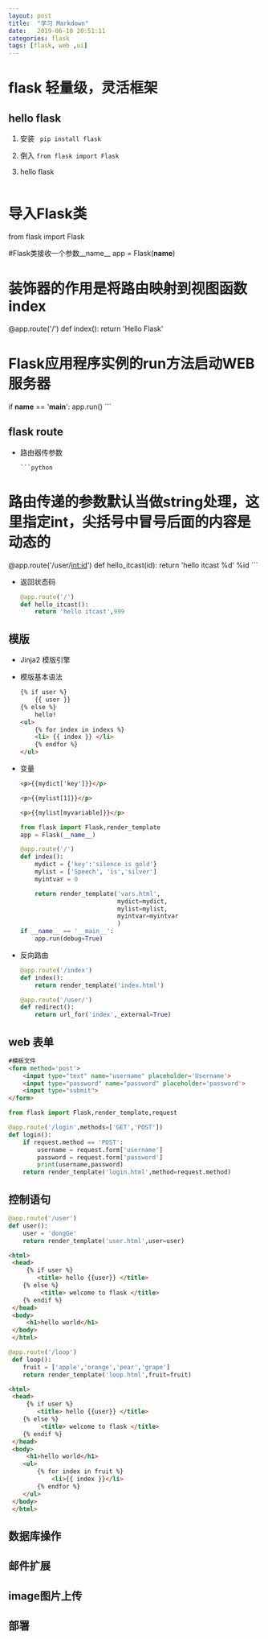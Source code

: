 ```yaml
---
layout: post
title:  "学习 Markdown"
date:   2019-06-10 20:51:11
categories: flask
tags: [flask, web ,ui]
---
```


# flask 轻量级，灵活框架

## hello flask

1. 安装  ` pip install flask`
2. 倒入 `from flask import Flask`
3.  hello flask      

    ```python
# 导入Flask类
from flask import Flask

#Flask类接收一个参数__name__
app = Flask(__name__)

# 装饰器的作用是将路由映射到视图函数index
@app.route('/')
def index():
    return 'Hello Flask'

# Flask应用程序实例的run方法启动WEB服务器
if __name__ == '__main__':
    app.run()
    ```

## flask route 



* 路由器传参数

      ```python
# 路由传递的参数默认当做string处理，这里指定int，尖括号中冒号后面的内容是动态的
@app.route('/user/<int:id>')
def hello_itcast(id):
    return 'hello itcast %d' %id
      ```

* 返回状态码

  ```python
  @app.route('/')
  def hello_itcast():
      return 'hello itcast',999
  ```

## 模版

* Jinja2 模版引擎

* 模版基本语法

  ```html
  {% if user %}
      {{ user }}
  {% else %}
      hello!
  <ul>
      {% for index in indexs %}
      <li> {{ index }} </li>
      {% endfor %}
  </ul>
  ```

* 变量

  ```HTML
  <p>{{mydict['key']}}</p>
  
  <p>{{mylist[1]}}</p>
  
  <p>{{mylist[myvariable]}}</p>
  ```

    

  ```python
  from flask import Flask,render_template
  app = Flask(__name__)
  
  @app.route('/')
  def index():
      mydict = {'key':'silence is gold'}
      mylist = ['Speech', 'is','silver']
      myintvar = 0
  
      return render_template('vars.html',
                             mydict=mydict,
                             mylist=mylist,
                             myintvar=myintvar
                             )
  if __name__ == '__main__':
      app.run(debug=True)
  ```

* 反向路由

  ```python
  @app.route('/index')
  def index():
      return render_template('index.html')
  
  @app.route('/user/')
  def redirect():
      return url_for('index',_external=True)
  ```



## web 表单





```html
#模板文件
<form method='post'>
    <input type="text" name="username" placeholder='Username'>
    <input type="password" name="password" placeholder='password'>
    <input type="submit">
</form>
```

```python
from flask import Flask,render_template,request

@app.route('/login',methods=['GET','POST'])
def login():
    if request.method == 'POST':
        username = request.form['username']
        password = request.form['password']
        print(username,password)
    return render_template('login.html',method=request.method)
```



## 控制语句

```python
@app.route('/user')
def user():
    user = 'dongGe'
    return render_template('user.html',user=user)
```

```html
<html>
 <head>
     {% if user %}
        <title> hello {{user}} </title>
    {% else %}
         <title> welcome to flask </title>        
    {% endif %}
 </head>
 <body>
     <h1>hello world</h1>
 </body>
 </html>
```

```python
@app.route('/loop')
 def loop():
    fruit = ['apple','orange','pear','grape']
    return render_template('loop.html',fruit=fruit)
```

```html
<html>
 <head>
     {% if user %}
        <title> hello {{user}} </title>
    {% else %}
         <title> welcome to flask </title>        
    {% endif %}
 </head>
 <body>
     <h1>hello world</h1>
    <ul>
        {% for index in fruit %}
            <li>{{ index }}</li>
        {% endfor %}
    </ul>
 </body>
 </html>
```

## 数据库操作

## 邮件扩展

## image图片上传

## 部署


